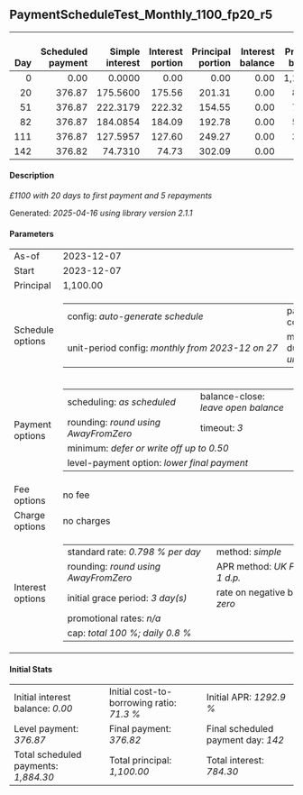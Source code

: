 <h2>PaymentScheduleTest_Monthly_1100_fp20_r5</h2>
<table>
    <thead style="vertical-align: bottom;">
        <th style="text-align: right;">Day</th>
        <th style="text-align: right;">Scheduled payment</th>
        <th style="text-align: right;">Simple interest</th>
        <th style="text-align: right;">Interest portion</th>
        <th style="text-align: right;">Principal portion</th>
        <th style="text-align: right;">Interest balance</th>
        <th style="text-align: right;">Principal balance</th>
        <th style="text-align: right;">Total simple interest</th>
        <th style="text-align: right;">Total interest</th>
        <th style="text-align: right;">Total principal</th>
    </thead>
    <tr style="text-align: right;">
        <td class="ci00">0</td>
        <td class="ci01" style="white-space: nowrap;">0.00</td>
        <td class="ci02">0.0000</td>
        <td class="ci03">0.00</td>
        <td class="ci04">0.00</td>
        <td class="ci05">0.00</td>
        <td class="ci06">1,100.00</td>
        <td class="ci07">0.0000</td>
        <td class="ci08">0.00</td>
        <td class="ci09">0.00</td>
    </tr>
    <tr style="text-align: right;">
        <td class="ci00">20</td>
        <td class="ci01" style="white-space: nowrap;">376.87</td>
        <td class="ci02">175.5600</td>
        <td class="ci03">175.56</td>
        <td class="ci04">201.31</td>
        <td class="ci05">0.00</td>
        <td class="ci06">898.69</td>
        <td class="ci07">175.5600</td>
        <td class="ci08">175.56</td>
        <td class="ci09">201.31</td>
    </tr>
    <tr style="text-align: right;">
        <td class="ci00">51</td>
        <td class="ci01" style="white-space: nowrap;">376.87</td>
        <td class="ci02">222.3179</td>
        <td class="ci03">222.32</td>
        <td class="ci04">154.55</td>
        <td class="ci05">0.00</td>
        <td class="ci06">744.14</td>
        <td class="ci07">397.8779</td>
        <td class="ci08">397.88</td>
        <td class="ci09">355.86</td>
    </tr>
    <tr style="text-align: right;">
        <td class="ci00">82</td>
        <td class="ci01" style="white-space: nowrap;">376.87</td>
        <td class="ci02">184.0854</td>
        <td class="ci03">184.09</td>
        <td class="ci04">192.78</td>
        <td class="ci05">0.00</td>
        <td class="ci06">551.36</td>
        <td class="ci07">581.9633</td>
        <td class="ci08">581.97</td>
        <td class="ci09">548.64</td>
    </tr>
    <tr style="text-align: right;">
        <td class="ci00">111</td>
        <td class="ci01" style="white-space: nowrap;">376.87</td>
        <td class="ci02">127.5957</td>
        <td class="ci03">127.60</td>
        <td class="ci04">249.27</td>
        <td class="ci05">0.00</td>
        <td class="ci06">302.09</td>
        <td class="ci07">709.5590</td>
        <td class="ci08">709.57</td>
        <td class="ci09">797.91</td>
    </tr>
    <tr style="text-align: right;">
        <td class="ci00">142</td>
        <td class="ci01" style="white-space: nowrap;">376.82</td>
        <td class="ci02">74.7310</td>
        <td class="ci03">74.73</td>
        <td class="ci04">302.09</td>
        <td class="ci05">0.00</td>
        <td class="ci06">0.00</td>
        <td class="ci07">784.2900</td>
        <td class="ci08">784.30</td>
        <td class="ci09">1,100.00</td>
    </tr>
</table>
<h4>Description</h4>
<p><i>£1100 with 20 days to first payment and 5 repayments</i></p>
<p>Generated: <i>2025-04-16 using library version 2.1.1</i></p>
<h4>Parameters</h4>
<table>
    <tr>
        <td>As-of</td>
        <td>2023-12-07</td>
    </tr>
    <tr>
        <td>Start</td>
        <td>2023-12-07</td>
    </tr>
    <tr>
        <td>Principal</td>
        <td>1,100.00</td>
    </tr>
    <tr>
        <td>Schedule options</td>
        <td>
            <table>
                <tr>
                    <td>config: <i>auto-generate schedule</i></td>
                    <td>payment count: <i>5</i></td>
                </tr>
                <tr>
                    <td style="white-space: nowrap;">unit-period config: <i>monthly from 2023-12 on 27</i></td>
                    <td>max duration: <i>unlimited</i></td>
                </tr>
            </table>
        </td>
    </tr>
    <tr>
        <td>Payment options</td>
        <td>
            <table>
                <tr>
                    <td>scheduling: <i>as scheduled</i></td>
                    <td>balance-close: <i>leave&nbsp;open&nbsp;balance</i></td>
                </tr>
                <tr>
                    <td>rounding: <i>round using AwayFromZero</i></td>
                    <td>timeout: <i>3</i></td>
                </tr>
                <tr>
                    <td colspan='2'>minimum: <i>defer&nbsp;or&nbsp;write&nbsp;off&nbsp;up&nbsp;to&nbsp;0.50</i></td>
                </tr>
                <tr>
                    <td colspan='2'>level-payment option: <i>lower&nbsp;final&nbsp;payment</i></td>
                </tr>
            </table>
        </td>
    </tr>
    <tr>
        <td>Fee options</td>
        <td>no fee
        </td>
    </tr>
    <tr>
        <td>Charge options</td>
        <td>no charges
        </td>
    </tr>
    <tr>
        <td>Interest options</td>
        <td>
            <table>
                <tr>
                    <td>standard rate: <i>0.798 % per day</i></td>
                    <td>method: <i>simple</i></td>
                </tr>
                <tr>
                    <td>rounding: <i>round using AwayFromZero</i></td>
                    <td>APR method: <i>UK FCA to 1 d.p.</i></td>
                </tr>
                <tr>
                    <td>initial grace period: <i>3 day(s)</i></td>
                    <td>rate on negative balance: <i>zero</i></td>
                </tr>
                <tr>
                    <td colspan="2">promotional rates: <i><i>n/a</i></i></td>
                </tr>
                <tr>
                    <td colspan="2">cap: <i>total 100 %; daily 0.8 %</td>
                </tr>
            </table>
        </td>
    </tr>
</table>
<h4>Initial Stats</h4>
<table>
    <tr>
        <td>Initial interest balance: <i>0.00</i></td>
        <td>Initial cost-to-borrowing ratio: <i>71.3 %</i></td>
        <td>Initial APR: <i>1292.9 %</i></td>
    </tr>
    <tr>
        <td>Level payment: <i>376.87</i></td>
        <td>Final payment: <i>376.82</i></td>
        <td>Final scheduled payment day: <i>142</i></td>
    </tr>
    <tr>
        <td>Total scheduled payments: <i>1,884.30</i></td>
        <td>Total principal: <i>1,100.00</i></td>
        <td>Total interest: <i>784.30</i></td>
    </tr>
</table>
